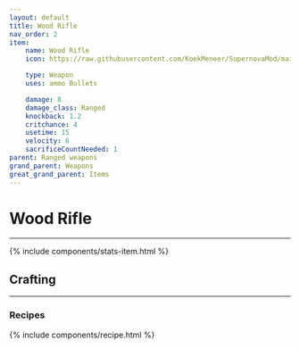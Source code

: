 ```yaml
---
layout: default
title: Wood Rifle
nav_order: 2
item:
    name: Wood Rifle
    icon: https://raw.githubusercontent.com/KoekMeneer/SupernovaMod/main/Content/Items/Weapons/Ranged/WoodenRifle.png

    type: Weapon
    uses: ammo Bullets

    damage: 8
    damage_class: Ranged
    knockback: 1.2
    critchance: 4
    usetime: 15
    velocity: 6
    sacrificeCountNeeded: 1
parent: Ranged weapons
grand_parent: Weapons
great_grand_parent: Items
---
```


# Wood Rifle
---
{% include components/stats-item.html %}

## Crafting
---
### Recipes
{% include components/recipe.html %}